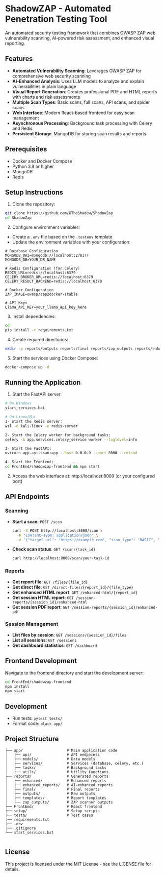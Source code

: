 # ShadowZAP - Automated Penetration Testing Tool

An automated security testing framework that combines OWASP ZAP web vulnerability scanning, AI-powered risk assessment, and enhanced visual reporting.

## Features

- **Automated Vulnerability Scanning**: Leverages OWASP ZAP for comprehensive web security scanning
- **AI-Enhanced Analysis**: Uses LLM models to analyze and explain vulnerabilities in plain language
- **Visual Report Generation**: Creates professional PDF and HTML reports with charts and risk assessments
- **Multiple Scan Types**: Basic scans, full scans, API scans, and spider scans
- **Web Interface**: Modern React-based frontend for easy scan management
- **Asynchronous Processing**: Background task processing with Celery and Redis
- **Persistent Storage**: MongoDB for storing scan results and reports

## Prerequisites

- Docker and Docker Compose
- Python 3.8 or higher
- MongoDB
- Redis

## Setup Instructions

1. Clone the repository:
```bash
git clone https://github.com/XTheShadow/ShadowZap
cd ShadowZap
```

2. Configure environment variables:
- Create a `.env` file based on the `.testenv` template
- Update the environment variables with your configuration:
```
# Database Configuration
MONGODB_URI=mongodb://localhost:27017/
MONGODB_DB=YOUR_DB_NAME

# Redis Configuration (for Celery)
REDIS_URL=redis://localhost:6379
CELERY_BROKER_URL=redis://localhost:6379
CELERY_RESULT_BACKEND=redis://localhost:6379

# Docker Configuration
ZAP_IMAGE=owasp/zap2docker-stable

# API Keys
Llama_API_KEY=your_llama_api_key_here
```

3. Install dependencies:
```bash
cd
pip install -r requirements.txt
```

4. Create required directories:
```bash
mkdir -p reports/outputs reports/final reports/zap_outputs reports/enhanced_reports
```

5. Start the services using Docker Compose:
```bash
docker-compose up -d
```

## Running the Application

1. Start the FastAPI server:
```bash
# On Windows
start_services.bat

# On Linux/Mac
1- Start the Redis server:
wsl -d kali-linux -e redis-server

2- Start the Celery worker for background tasks:
celery -A app.services.celery_service worker --loglevel=info

3- Start the FastAPI:
uvicorn app.api.scan:app --host 0.0.0.0 --port 8000 --reload

4- Start the Frontend:
cd FrontEnd/shadowzap-frontend && npm start
```

2. Access the web interface at: http://localhost:8000 (or your configured port)

## API Endpoints

### Scanning

- **Start a scan**: `POST /scan`
  ```bash
  curl -X POST http://localhost:8000/scan \
    -H "Content-Type: application/json" \
    -d '{"target_url": "https://example.com", "scan_type": "BASIC", "report_type": "ENHANCED", "report_format": "HTML"}'
  ```

- **Check scan status**: `GET /scan/{task_id}`
  ```bash
  curl http://localhost:8000/scan/your-task-id
  ```

### Reports

- **Get report file**: `GET /files/{file_id}`
- **Get direct file**: `GET /direct-files/{report_id}/{file_type}`
- **Get enhanced HTML report**: `GET /enhanced-html/{report_id}`
- **Get session HTML report**: `GET /session-reports/{session_id}/enhanced-html`
- **Get session PDF report**: `GET /session-reports/{session_id}/enhanced-pdf`

### Session Management

- **List files by session**: `GET /sessions/{session_id}/files`
- **List all sessions**: `GET /sessions`
- **Get dashboard statistics**: `GET /dashboard`

## Frontend Development

Navigate to the frontend directory and start the development server:

```bash
cd FrontEnd/shadowzap-frontend
npm install
npm start
```

## Development

- Run tests: `pytest tests/`
- Format code: `black app/`

## Project Structure

```
├── app/                    # Main application code
│   ├── api/                # API endpoints
│   ├── models/             # Data models
│   ├── services/           # Services (database, celery, etc.)
│   ├── tasks/              # Background tasks
│   └── utils/              # Utility functions
├── reports/                # Generated reports
│   ├── enhanced/           # Enhanced reports
│   ├── enhanced_reports/   # AI-enhanced reports
│   ├── final/              # Final reports
│   ├── outputs/            # Raw outputs
│   ├── templates/          # Report templates
│   └── zap_outputs/        # ZAP scanner outputs
├── FrontEnd/               # React frontend
├── setup/                  # Setup scripts
|── tests/                  # Test cases
|── requirements.txt
|── .env
|── .gitignore
└── start_services.bat


```

## License

This project is licensed under the MIT License - see the LICENSE file for details.